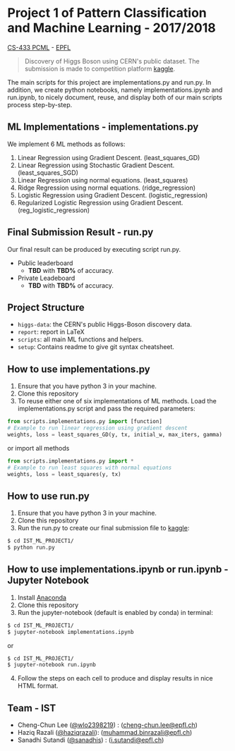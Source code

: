 # Project 1 of Pattern Classification and Machine Learning - 2017/2018

[CS-433 PCML](http://isa.epfl.ch/imoniteur_ISAP/!itffichecours.htm?ww_i_matiere=2217650315&ww_x_anneeAcad=2017-2018&ww_i_section=249847&ww_i_niveau=&ww_c_langue=en) - [EPFL](http://epfl.ch)

> Discovery of Higgs Boson using CERN's public dataset. The submission is made to competition platform [kaggle](https://www.kaggle.com/c/epfml-higgs).

The main scripts for this project are implementations.py and run.py. In addition, we create python notebooks, namely implementations.ipynb and run.ipynb, to nicely document, reuse, and display both of our main scripts process step-by-step.

## ML Implementations - implementations.py
We implement 6 ML methods as follows:
1. Linear Regression using Gradient Descent. (least_squares_GD)
2. Linear Regression using Stochastic Gradient Descent. (least_squares_SGD)
3. Linear Regression using normal equations. (least_squares) 
4. Ridge Regression using normal equations. (ridge_regression)
5. Logistic Regression using Gradient Descent. (logistic_regression)
6. Regularized Logistic Regression using Gradient Descent. (reg_logistic_regression)

## Final Submission Result - run.py
Our final result can be produced by executing script run.py.

* Public leaderboard
  - **TBD** with **TBD%** of accuracy.
* Private Leadeboard
  - **TBD** with **TBD%** of accuracy.

## Project Structure

- `higgs-data`: the CERN's public Higgs-Boson discovery data.
- `report`: report in LaTeX
- `scripts`: all main ML functions and helpers.
- `setup`: Contains readme to give git syntax cheatsheet.

## How to use implementations.py

1. Ensure that you have python 3 in your machine.
2. Clone this repository
3. To reuse either one of six implementations of ML methods. Load the implementations.py script and pass the required parameters:

  ```python
  from scripts.implementations.py import [function]
  # Example to run linear regression using gradient descent
  weights, loss = least_squares_GD(y, tx, initial_w, max_iters, gamma)
  ```

  or import all methods
  ```python
  from scripts.implementations.py import *
  # Example to run least squares with normal equations
  weights, loss = least_squares(y, tx)
  ```

## How to use run.py

1. Ensure that you have python 3 in your machine.
2. Clone this repository
3. Run the run.py to create our final submission file to [kaggle](https://www.kaggle.com/c/epfml-higgs/leaderboard):

  ```bash
  $ cd IST_ML_PROJECT1/
  $ python run.py
  ```

## How to use implementations.ipynb or run.ipynb - Jupyter Notebook

1. Install [Anaconda](https://www.continuum.io/downloads)
2. Clone this repository
3. Run the jupyter-notebook (default is enabled by conda) in terminal:

  ```bash
  $ cd IST_ML_PROJECT1/
  $ jupyter-notebook implementations.ipynb
  ```
  or
  ```bash
  $ cd IST_ML_PROJECT1/
  $ jupyter-notebook run.ipynb
  ```
4. Follow the steps on each cell to produce and display results in nice HTML format.

## Team - IST

- Cheng-Chun Lee ([@wlo2398219](https://github.com/wlo2398219)) : (cheng-chun.lee@epfl.ch)
- Haziq Razali ([@haziqrazali](https://github.com/haziqrazali)): (muhammad.binrazali@epfl.ch)
- Sanadhi Sutandi ([@sanadhis](https://github.com/sanadhis)) : (i.sutandi@epfl.ch)